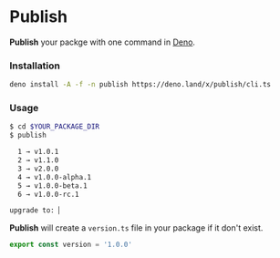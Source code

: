 # Publish

**Publish** your packge with one command in [Deno](https://deno.land).

### Installation
```bash
deno install -A -f -n publish https://deno.land/x/publish/cli.ts
```

### Usage

```bash
$ cd $YOUR_PACKAGE_DIR
$ publish

  1 → v1.0.1
  2 → v1.1.0
  3 → v2.0.0
  4 → v1.0.0-alpha.1
  5 → v1.0.0-beta.1
  6 → v1.0.0-rc.1

upgrade to: ▏
```

**Publish** will create a `version.ts` file in your package if it don't exist.

```javascript
export const version = '1.0.0'
```